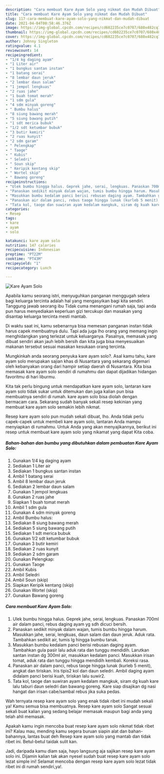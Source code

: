 ```yaml
---
description: "Cara membuat Kare Ayam Solo yang nikmat dan Mudah Dibuat"
title: "Cara membuat Kare Ayam Solo yang nikmat dan Mudah Dibuat"
slug: 117-cara-membuat-kare-ayam-solo-yang-nikmat-dan-mudah-dibuat
date: 2021-04-04T00:58:46.376Z
image: https://img-global.cpcdn.com/recipes/cd602235ce7c0707/680x482cq70/kare-ayam-solo-foto-resep-utama.jpg
thumbnail: https://img-global.cpcdn.com/recipes/cd602235ce7c0707/680x482cq70/kare-ayam-solo-foto-resep-utama.jpg
cover: https://img-global.cpcdn.com/recipes/cd602235ce7c0707/680x482cq70/kare-ayam-solo-foto-resep-utama.jpg
author: Johnny Singleton
ratingvalue: 4.1
reviewcount: 14
recipeingredient:
- "1/4 kg daging ayam"
- "1 Liter air"
- "1 bungkus santan instan"
- "1 batang serai"
- "8 lembar daun jeruk"
- "2 lembar daun salam"
- "1 jempol lengkuas"
- "2 ruas jahe"
- "1 buah tomat merah"
- "1 sdm gula"
- "4 sdm minyak goreng"
- " Bumbu halus"
- "8 siung bawang merah"
- "5 siung bawang putih"
- "1 sdt merica bubuk"
- "1/2 sdt ketumbar bubuk"
- "3 butir kemiri"
- "2 ruas kunyit"
- "2 sdm garam"
- " Pelengkap"
- " Taoge"
- " Kubis"
- " Seledri"
- " Soun skip"
- " Keripik kentang skip"
- " Wortel skip"
- " Bawang goreng"
recipeinstructions:
- "Ulek bumbu hingga halus. Geprek jahe, serai, lengkuas. Panaskan 700ml air dalam panci, rebus daging ayam yg sdh dicuci bersih."
- "Panaskan sedikit minyak dalam wajan, tumis bumbu hingga harum. Masukkan jahe, serai, lengkuas, daun salam dan daun jeruk. Aduk rata. Tambahkan sedikit air, tumis lg hingga bumbu tanak."
- "Masukkan bumbu kedalam panci berisi rebusan daging ayam. Tambahkan gula pasir lalu aduk rata dan tunggu mendidih. Larutkan santan instan dg 300ml air, masukkan kedalam panci. Masukkan irisan tomat, aduk rata dan tunggu hingga mendidih kembali. Koreksi rasa."
- "Panaskan air dalam panci, rebus taoge hingga lunak (kurleb 5 menit), angkat dan tiriskan. Iris tipis2 kol dan daun seledri. Ambil daging ayam didalam panci berisi kuah, tiriskan lalu suwir2."
- "Tata kol, taoge dan suwiran ayam kedalam mangkuk, siram dg kuah kare lalu taburi daun seledri dan bawang goreng. Kare siap disajikan dg nasi hangat dan irisan cabe/sambal rebus jika suka pedas."
categories:
- Resep
tags:
- kare
- ayam
- solo

katakunci: kare ayam solo 
nutrition: 147 calories
recipecuisine: Indonesian
preptime: "PT22M"
cooktime: "PT43M"
recipeyield: "1"
recipecategory: Lunch

---
```



![Kare Ayam Solo](https://img-global.cpcdn.com/recipes/cd602235ce7c0707/680x482cq70/kare-ayam-solo-foto-resep-utama.jpg)

Apabila kamu seorang istri, menyuguhkan panganan menggugah selera bagi keluarga tercinta adalah hal yang mengasyikan bagi kita sendiri. Tanggung jawab seorang ibu Tidak cuma menangani rumah saja, tapi anda pun harus menyediakan keperluan gizi tercukupi dan masakan yang disantap keluarga tercinta mesti mantab.

Di waktu  saat ini, kamu sebenarnya bisa memesan panganan instan tidak harus capek membuatnya dulu. Tapi ada juga lho orang yang memang ingin menghidangkan yang terlezat untuk keluarganya. Pasalnya, memasak yang dibuat sendiri akan jauh lebih bersih dan kita juga bisa menyesuaikan makanan tersebut sesuai masakan kesukaan orang tercinta. 



Mungkinkah anda seorang penyuka kare ayam solo?. Asal kamu tahu, kare ayam solo merupakan sajian khas di Nusantara yang sekarang digemari oleh kebanyakan orang dari hampir setiap daerah di Nusantara. Kita bisa memasak kare ayam solo sendiri di rumahmu dan dapat dijadikan hidangan favoritmu di hari liburmu.

Kita tak perlu bingung untuk mendapatkan kare ayam solo, lantaran kare ayam solo tidak sukar untuk ditemukan dan juga kalian pun bisa membuatnya sendiri di rumah. kare ayam solo bisa diolah dengan bermacam cara. Sekarang sudah banyak sekali resep kekinian yang membuat kare ayam solo semakin lebih nikmat.

Resep kare ayam solo pun mudah sekali dibuat, lho. Anda tidak perlu capek-capek untuk membeli kare ayam solo, lantaran Anda mampu menyiapkan di rumahmu. Untuk Anda yang akan menyajikannya, berikut ini resep untuk membuat kare ayam solo yang nikamat yang dapat Kita coba.

<!--inarticleads1-->

##### Bahan-bahan dan bumbu yang dibutuhkan dalam pembuatan Kare Ayam Solo:

1. Gunakan 1/4 kg daging ayam
1. Sediakan 1 Liter air
1. Sediakan 1 bungkus santan instan
1. Ambil 1 batang serai
1. Ambil 8 lembar daun jeruk
1. Sediakan 2 lembar daun salam
1. Gunakan 1 jempol lengkuas
1. Gunakan 2 ruas jahe
1. Siapkan 1 buah tomat merah
1. Ambil 1 sdm gula
1. Gunakan 4 sdm minyak goreng
1. Ambil  Bumbu halus:
1. Sediakan 8 siung bawang merah
1. Sediakan 5 siung bawang putih
1. Sediakan 1 sdt merica bubuk
1. Gunakan 1/2 sdt ketumbar bubuk
1. Gunakan 3 butir kemiri
1. Sediakan 2 ruas kunyit
1. Sediakan 2 sdm garam
1. Gunakan  Pelengkap:
1. Gunakan  Taoge
1. Ambil  Kubis
1. Ambil  Seledri
1. Ambil  Soun (skip)
1. Siapkan  Keripik kentang (skip)
1. Gunakan  Wortel (skip)
1. Gunakan  Bawang goreng




<!--inarticleads2-->

##### Cara membuat Kare Ayam Solo:

1. Ulek bumbu hingga halus. Geprek jahe, serai, lengkuas. Panaskan 700ml air dalam panci, rebus daging ayam yg sdh dicuci bersih.
1. Panaskan sedikit minyak dalam wajan, tumis bumbu hingga harum. Masukkan jahe, serai, lengkuas, daun salam dan daun jeruk. Aduk rata. Tambahkan sedikit air, tumis lg hingga bumbu tanak.
1. Masukkan bumbu kedalam panci berisi rebusan daging ayam. Tambahkan gula pasir lalu aduk rata dan tunggu mendidih. Larutkan santan instan dg 300ml air, masukkan kedalam panci. Masukkan irisan tomat, aduk rata dan tunggu hingga mendidih kembali. Koreksi rasa.
1. Panaskan air dalam panci, rebus taoge hingga lunak (kurleb 5 menit), angkat dan tiriskan. Iris tipis2 kol dan daun seledri. Ambil daging ayam didalam panci berisi kuah, tiriskan lalu suwir2.
1. Tata kol, taoge dan suwiran ayam kedalam mangkuk, siram dg kuah kare lalu taburi daun seledri dan bawang goreng. Kare siap disajikan dg nasi hangat dan irisan cabe/sambal rebus jika suka pedas.




Wah ternyata resep kare ayam solo yang enak tidak ribet ini mudah sekali ya! Kamu semua bisa membuatnya. Resep kare ayam solo Sangat sesuai sekali buat kalian yang sedang belajar memasak maupun bagi anda yang telah ahli memasak.

Apakah kamu ingin mencoba buat resep kare ayam solo nikmat tidak ribet ini? Kalau mau, mending kamu segera buruan siapin alat dan bahan-bahannya, lantas buat deh Resep kare ayam solo yang mantab dan tidak ribet ini. Betul-betul taidak sulit kan. 

Jadi, daripada kamu diam saja, hayo langsung aja sajikan resep kare ayam solo ini. Dijamin kalian tak akan nyesel sudah buat resep kare ayam solo lezat simple ini! Selamat mencoba dengan resep kare ayam solo lezat tidak ribet ini di rumah sendiri,ya!.

